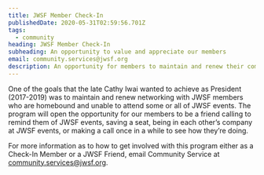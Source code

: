 ```yaml
---
title: JWSF Member Check-In
publishedDate: 2020-05-31T02:59:56.701Z
tags:
  - community
heading: JWSF Member Check-In
subheading: An opportunity to value and appreciate our members
email: community.services@jwsf.org
description: An opportunity for members to maintain and renew their community network
---
```


One of the goals that the late Cathy Iwai wanted to achieve as President (2017-2019) was to maintain and renew networking with JWSF members who are homebound and
unable to attend some or all of JWSF events. The program will open the opportunity for our members to be a friend calling to remind them of JWSF events, saving a seat, being
in each other’s company at JWSF events, or making a call once in a while to see how they’re doing.

For more information as to how to get involved with this program either as a Check-In Member or a JWSF Friend, email Community Service at community.services@jwsf.org.